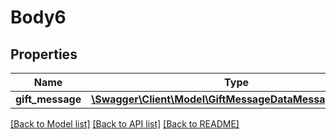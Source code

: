 # Body6

## Properties
Name | Type | Description | Notes
------------ | ------------- | ------------- | -------------
**gift_message** | [**\Swagger\Client\Model\GiftMessageDataMessageInterface**](GiftMessageDataMessageInterface.md) |  | 

[[Back to Model list]](../README.md#documentation-for-models) [[Back to API list]](../README.md#documentation-for-api-endpoints) [[Back to README]](../README.md)


